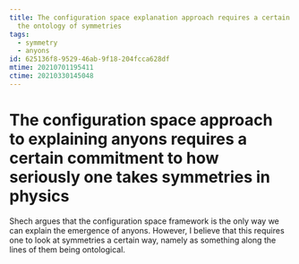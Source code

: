 ```yaml
---
title: The configuration space explanation approach requires a certain stance on
  the ontology of symmetries
tags:
  - symmetry
  - anyons
id: 625136f8-9529-46ab-9f18-204fcca628df
mtime: 20210701195411
ctime: 20210330145048
---
```


# The configuration space approach to explaining anyons requires a certain commitment to how seriously one takes symmetries in physics

Shech argues that the configuration space framework is the only way we can explain the emergence of anyons. However, I believe that this requires one to look at symmetries a certain way, namely as something along the lines of them being ontological.

